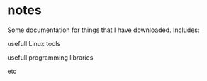 # notes
Some documentation for things that I have downloaded. 
Includes:

usefull Linux tools

usefull programming libraries


etc


